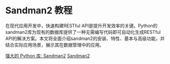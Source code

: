 # Sandman2 教程

<show-structure depth="3"/>

在现代应用开发中，快速构建RESTful API是提升开发效率的关键。Python的sandman2库为现有的数据库提供了一种无需编写代码即可自动化生成RESTful API的解决方案。本文将全面介绍sandman2的安装、特性、基本与高级功能，并结合实际应用场景，展示其在数据管理中的应用。


<seealso>
<category ref="ref_docs">
    <a href="https://mp.weixin.qq.com/s/itmo5fwR18X_KeMZhhTJhA">强大的 Python 库: Sandman2</a>
</category>
<category ref="ref_github">
    <a href="https://github.com/jeffknupp/sandman2">Sandman2</a>
</category>
<category ref="ref_issues">
</category>
<category ref="ref_hf">
</category>
<category ref="ref_ms">
</category>
</seealso>

